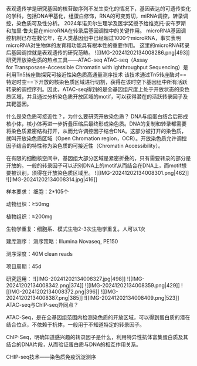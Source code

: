 表观遗传学是研究基因的核苷酸序列不发生变化的情况下，基因表达的可遗传变化的学科，包括DNA甲基化，组蛋白修饰，RNA的可变剪切，miRNA调控，转录调控，染色质可及性分析。
2024年诺贝尔生理学及医学奖授予给维克托·安布罗斯和加里·鲁夫昆在microRNA在转录后基因调控中的关键作用。
microRNA基因调控机制已存在数亿年，在人类基因组中已经超过1000个microRNA，事实表明microRNA对生物体的发育和功能具有根本性的重要作用。
这里的microRNA转录后基因调控就是表观遗传的研究范畴。
![[IMG-20241202134008286.png|493]]
研究开放染色质的热点工具——ATAC-seq
ATAC-seq（Assay for Transposase-Accessible Chromatin with ighthroughput Sequencing）是利用Tn5转座酶探究可接近性染色质高通量测序技术
该技术通过Tn5转座酶对==特定时空==下开放的核染色质区域进行切割，获得在该时空下基因组中所有活跃转录的调控序列。因此，ATAC-seq得到的是全基因组尺度上处于开放状态的染色质区域，并且通过分析染色质开放区域的motif，可以获得潜在的活跃转录因子及其靶基因。

什么是染色质可接近性？，为什么要研究开放染色质？
DNA与组蛋白结合后形成核小体，核小体再进一步折叠压缩后最终形成染色质。DNA的复制和转录都需要将染色质紧密结构打开，从而允许调控因子结合DNA。这部分被打开的染色质，就叫开放染色质区域（Open Chromation region，OCR）。开放染色质允许调控因子结合的特性称为染色质的可接近性（Chromatin Accessibility）。

在有限的细胞核空间中，基因组大部分区域是紧密折叠的，只有需要转录的部分是开放的。一般的转录因子可以识别DNA上的motif从而结合在DNA上，而motif想要被识别，须得在开放染色质区域里。
![[IMG-20241202134008301.png|462]]
![[IMG-20241202134008314.jpg|416]]

样本要求：
细胞：2*105个

动物组织：≥50mg

植物组织：≥200mg

生物学重复：细胞系、模式生物2-3次生物学重复。人可以1次


建库测序：
测序策略：Illumina Novaseq, PE150

测序深度：40M clean reads

项目周期：45d

研究运用：
![[IMG-20241202134008327.jpg|498]]
![[IMG-20241202134008342.png|374]]
![[IMG-20241202134008359.png|429]]
![[IMG-20241202134008372.png|396]]
![[IMG-20241202134008387.png|385]]
![[IMG-20241202134008409.png|523]]
ATAC-seq与ChIP-seq异同点？

ATAC-Seq，是在全基因组范围内检测染色质的开放区域，可以得到蛋白质的潜在结合位点，不依赖于抗体，一般用于不知道特定的转录因子。

ChIP-Seq，明确知道感兴趣的转录因子是什么，利用特异性抗体富集蛋白质及其结合的DNA片段，从而验证蛋白质与DNA的相互作用关系。

CHIP-seq技术——染色质免疫沉淀测序
